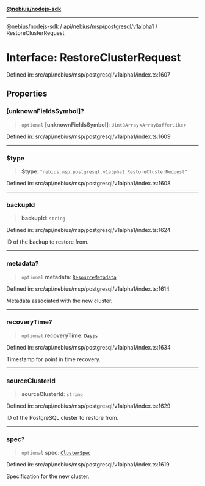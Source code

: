 [**@nebius/nodejs-sdk**](../../../../../../README.md)

---

[@nebius/nodejs-sdk](../../../../../../README.md) / [api/nebius/msp/postgresql/v1alpha1](../README.md) / RestoreClusterRequest

# Interface: RestoreClusterRequest

Defined in: src/api/nebius/msp/postgresql/v1alpha1/index.ts:1607

## Properties

### \[unknownFieldsSymbol\]?

> `optional` **\[unknownFieldsSymbol\]**: `Uint8Array`\<`ArrayBufferLike`\>

Defined in: src/api/nebius/msp/postgresql/v1alpha1/index.ts:1609

---

### $type

> **$type**: `"nebius.msp.postgresql.v1alpha1.RestoreClusterRequest"`

Defined in: src/api/nebius/msp/postgresql/v1alpha1/index.ts:1608

---

### backupId

> **backupId**: `string`

Defined in: src/api/nebius/msp/postgresql/v1alpha1/index.ts:1624

ID of the backup to restore from.

---

### metadata?

> `optional` **metadata**: [`ResourceMetadata`](../../../../common/v1/interfaces/ResourceMetadata.md)

Defined in: src/api/nebius/msp/postgresql/v1alpha1/index.ts:1614

Metadata associated with the new cluster.

---

### recoveryTime?

> `optional` **recoveryTime**: [`Dayjs`](../../../../../../runtime/protos/core/dayjs/classes/Dayjs.md)

Defined in: src/api/nebius/msp/postgresql/v1alpha1/index.ts:1634

Timestamp for point in time recovery.

---

### sourceClusterId

> **sourceClusterId**: `string`

Defined in: src/api/nebius/msp/postgresql/v1alpha1/index.ts:1629

ID of the PostgreSQL cluster to restore from.

---

### spec?

> `optional` **spec**: [`ClusterSpec`](ClusterSpec.md)

Defined in: src/api/nebius/msp/postgresql/v1alpha1/index.ts:1619

Specification for the new cluster.

